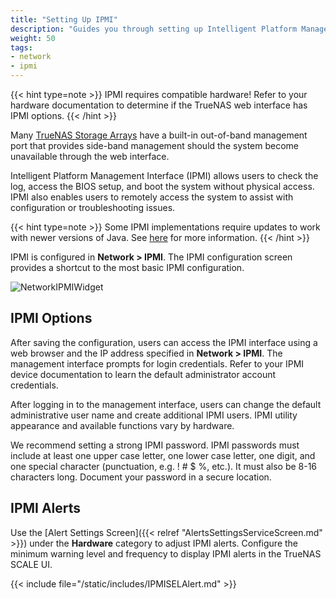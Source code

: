 ```yaml
---
title: "Setting Up IPMI"
description: "Guides you through setting up Intelligent Platform Management Interface (IPMI) on TrueNAS SCALE."
weight: 50
tags:
- network
- ipmi
---
```


{{< hint type=note >}}
IPMI requires compatible hardware! Refer to your hardware documentation to determine if the TrueNAS web interface has IPMI options.
{{< /hint >}}

Many [TrueNAS Storage Arrays](https://www.truenas.com/docs/hardware/) have a built-in out-of-band management port that provides side-band management should the system become unavailable through the web interface.

Intelligent Platform Management Interface (IPMI) allows users to check the log, access the BIOS setup, and boot the system without physical access. IPMI also enables users to remotely access the system to assist with configuration or troubleshooting issues.

{{< hint type=note >}}
Some IPMI implementations require updates to work with newer versions of Java. See [here](https://forums.freenas.org/index.php?threads/psa-java-8-update-131-breaks-asrocks-ipmi-virtual-console.53911/) for more information.
{{< /hint >}}

IPMI is configured in **Network > IPMI**. The IPMI configuration screen provides a shortcut to the most basic IPMI configuration.

![NetworkIPMIWidget](/images/SCALE/Network/NetworkIPMIWidget.png "IPMI widget")

## IPMI Options

After saving the configuration, users can access the IPMI interface using a web browser and the IP address specified in **Network > IPMI**. The management interface prompts for login credentials. Refer to your IPMI device documentation to learn the default administrator account credentials.

After logging in to the management interface, users can change the default administrative user name and create additional IPMI users. IPMI utility appearance and available functions vary by hardware.

We recommend setting a strong IPMI password. IPMI passwords must include at least one upper case letter, one lower case letter, one digit, and one special character (punctuation, e.g. ! # $ %, etc.). It must also be 8-16 characters long. Document your password in a secure location.

## IPMI Alerts

Use the [Alert Settings Screen]({{< relref "AlertsSettingsServiceScreen.md" >}}) under the **Hardware** category to adjust IPMI alerts.
Configure the minimum warning level and frequency to display IPMI alerts in the TrueNAS SCALE UI.

{{< include file="/static/includes/IPMISELAlert.md" >}}
